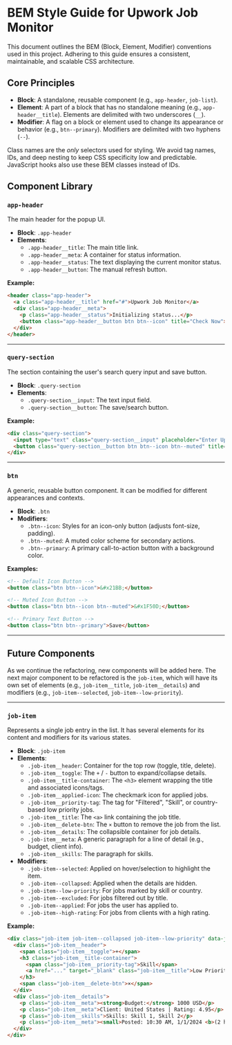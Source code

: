 # BEM Style Guide for Upwork Job Monitor

This document outlines the BEM (Block, Element, Modifier) conventions used in this project. Adhering to this guide ensures a consistent, maintainable, and scalable CSS architecture.

## Core Principles

- **Block**: A standalone, reusable component (e.g., `app-header`, `job-list`).
- **Element**: A part of a block that has no standalone meaning (e.g., `app-header__title`). Elements are delimited with two underscores (`__`).
- **Modifier**: A flag on a block or element used to change its appearance or behavior (e.g., `btn--primary`). Modifiers are delimited with two hyphens (`--`).

Class names are the *only* selectors used for styling. We avoid tag names, IDs, and deep nesting to keep CSS specificity low and predictable. JavaScript hooks also use these BEM classes instead of IDs.

## Component Library

### `app-header`

The main header for the popup UI.

- **Block**: `.app-header`
- **Elements**:
    - `.app-header__title`: The main title link.
    - `.app-header__meta`: A container for status information.
    - `.app-header__status`: The text displaying the current monitor status.
    - `.app-header__button`: The manual refresh button.

**Example:**
```html
<header class="app-header">
  <a class="app-header__title" href="#">Upwork Job Monitor</a>
  <div class="app-header__meta">
    <p class="app-header__status">Initializing status...</p>
    <button class="app-header__button btn btn--icon" title="Check Now">&#x21BB;</button>
  </div>
</header>
```

---

### `query-section`

The section containing the user's search query input and save button.

- **Block**: `.query-section`
- **Elements**:
    - `.query-section__input`: The text input field.
    - `.query-section__button`: The save/search button.

**Example:**
```html
<div class="query-section">
  <input type="text" class="query-section__input" placeholder="Enter Upwork search query...">
  <button class="query-section__button btn btn--icon btn--muted" title="Save & Check">&#x1F50D;</button>
</div>
```

---

### `btn`

A generic, reusable button component. It can be modified for different appearances and contexts.

- **Block**: `.btn`
- **Modifiers**:
    - `.btn--icon`: Styles for an icon-only button (adjusts font-size, padding).
    - `.btn--muted`: A muted color scheme for secondary actions.
    - `.btn--primary`: A primary call-to-action button with a background color.

**Examples:**
```html
<!-- Default Icon Button -->
<button class="btn btn--icon">&#x21BB;</button>

<!-- Muted Icon Button -->
<button class="btn btn--icon btn--muted">&#x1F50D;</button>

<!-- Primary Text Button -->
<button class="btn btn--primary">Save</button>
```

---

## Future Components

As we continue the refactoring, new components will be added here. The next major component to be refactored is the `job-item`, which will have its own set of elements (e.g., `job-item__title`, `job-item__details`) and modifiers (e.g., `job-item--selected`, `job-item--low-priority`).

---

### `job-item`

Represents a single job entry in the list. It has several elements for its content and modifiers for its various states.

- **Block**: `.job-item`
- **Elements**:
    - `.job-item__header`: Container for the top row (toggle, title, delete).
    - `.job-item__toggle`: The `+` / `-` button to expand/collapse details.
    - `.job-item__title-container`: The `<h3>` element wrapping the title and associated icons/tags.
    - `.job-item__applied-icon`: The checkmark icon for applied jobs.
    - `.job-item__priority-tag`: The tag for "Filtered", "Skill", or country-based low priority jobs.
    - `.job-item__title`: The `<a>` link containing the job title.
    - `.job-item__delete-btn`: The `×` button to remove the job from the list.
    - `.job-item__details`: The collapsible container for job details.
    - `.job-item__meta`: A generic paragraph for a line of detail (e.g., budget, client info).
    - `.job-item__skills`: The paragraph for skills.
- **Modifiers**:
    - `.job-item--selected`: Applied on hover/selection to highlight the item.
    - `.job-item--collapsed`: Applied when the details are hidden.
    - `.job-item--low-priority`: For jobs marked by skill or country.
    - `.job-item--excluded`: For jobs filtered out by title.
    - `.job-item--applied`: For jobs the user has applied to.
    - `.job-item--high-rating`: For jobs from clients with a high rating.

**Example:**
```html
<div class="job-item job-item--collapsed job-item--low-priority" data-job-id="~01abc...">
  <div class="job-item__header">
    <span class="job-item__toggle">+</span>
    <h3 class="job-item__title-container">
      <span class="job-item__priority-tag">Skill</span>
      <a href="..." target="_blank" class="job-item__title">Low Priority Job Title...</a>
    </h3>
    <span class="job-item__delete-btn">×</span>
  </div>
  <div class="job-item__details">
    <p class="job-item__meta"><strong>Budget:</strong> 1000 USD</p>
    <p class="job-item__meta">Client: United States | Rating: 4.95</p>
    <p class="job-item__skills">Skills: Skill 1, Skill 2</p>
    <p class="job-item__meta"><small>Posted: 10:30 AM, 1/1/2024 <b>(2 hours ago)</b></small></p>
  </div>
</div>
```

